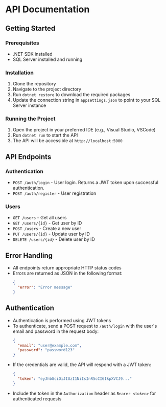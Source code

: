 # API Documentation

## Getting Started

### Prerequisites
- .NET SDK installed
- SQL Server installed and running

### Installation
1. Clone the repository
2. Navigate to the project directory
3. Run `dotnet restore` to download the required packages
4. Update the connection string in `appsettings.json` to point to your SQL Server instance

### Running the Project
1. Open the project in your preferred IDE (e.g., Visual Studio, VSCode)
2. Run `dotnet run` to start the API
3. The API will be accessible at `http://localhost:5000`

## API Endpoints

### Authentication
- `POST /auth/login` - User login. Returns a JWT token upon successful authentication.
- `POST /auth/register` - User registration

### Users
- `GET /users` - Get all users
- `GET /users/{id}` - Get user by ID
- `POST /users` - Create a new user
- `PUT /users/{id}` - Update user by ID
- `DELETE /users/{id}` - Delete user by ID

## Error Handling
- All endpoints return appropriate HTTP status codes
- Errors are returned as JSON in the following format:
  ```json
  {
    "error": "Error message"
  }
  ```

## Authentication
- Authentication is performed using JWT tokens
- To authenticate, send a POST request to `/auth/login` with the user's email and password in the request body:
  ```json
  {
    "email": "user@example.com",
    "password": "password123"
  }
  ```
- If the credentials are valid, the API will respond with a JWT token:
  ```json
  {
    "token": "eyJhbGciOiJIUzI1NiIsInR5cCI6IkpXVCJ9..."
  }
  ```
- Include the token in the `Authorization` header as `Bearer <token>` for authenticated requests
